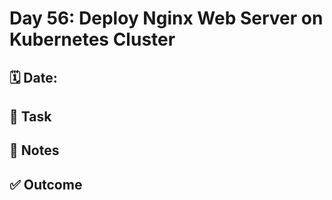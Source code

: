 # Day 56: Deploy Nginx Web Server on Kubernetes Cluster

## 🗓️ Date:

## 🎯 Task

## 📝 Notes

## ✅ Outcome

